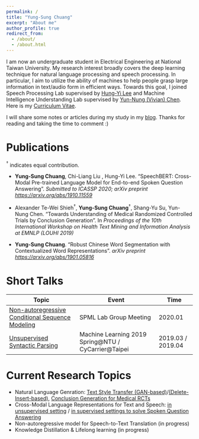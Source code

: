 ```yaml
---
permalink: /
title: "Yung-Sung Chuang"
excerpt: "About me"
author_profile: true
redirect_from: 
  - /about/
  - /about.html
---
```


I am now an undergraduate student in Electrical Engineering at National Taiwan University. My research interest broadly covers the deep learning technique for natural language processing and speech processing. In particular, I aim to utilize the ability of machines to help people grasp large information in text/audio form in efficient ways. Towards this goal, I joined Speech Processing Lab supervised by [Hung-Yi Lee](http://speech.ee.ntu.edu.tw/~tlkagk/index.html) and Machine Intelligence Understanding Lab supervised by [Yun-Nung (Vivian) Chen](https://www.csie.ntu.edu.tw/~yvchen/). Here is my [Curriculum Vitae](/CV/CV.pdf).

 I will share some notes or articles during my study in my [blog](https://voidism.github.io). Thanks for reading and taking the time to comment :)

Publications
===

$^\dagger$ indicates equal contribution.

- __Yung-Sung Chuang__, Chi-Liang Liu , Hung-Yi Lee. 
“SpeechBERT: Cross-Modal Pre-trained Language Model for End-to-end
Spoken Question Answering”. 
_Submitted to ICASSP 2020; arXiv preprint https://arxiv.org/abs/1910.11559_

- Alexander Te-Wei Shieh$^\dagger$, __Yung-Sung Chuang__$^\dagger$, Shang-Yu Su, Yun-Nung Chen. 
“Towards Understanding of Medical Randomized Controlled Trials by Conclusion Generation”. 
In _Proceedings of the 10th International Workshop on Health Text Mining and Information Analysis at EMNLP (LOUHI 2019)_

- __Yung-Sung Chuang__. 
“Robust Chinese Word Segmentation with Contextualized Word Representations”.
_arXiv preprint https://arxiv.org/abs/1901.05816_

Short Talks
===

| Topic | Event | Time |
| -------- | -------- | -------- |
| [Non-autoregressive Conditional Sequence Modeling](https://docs.google.com/presentation/d/1FljjEfu3FksLGLd4efy80d5jiomqEkgNeQZB6HBno0s/edit?usp=sharing) | SPML Lab Group Meeting | 2020.01 |
| [Unsupervised Syntactic Parsing](https://www.youtube.com/watch?v=YIuBHB9Ejok) | Machine Learning 2019 Spring@NTU / CyCarrier@Taipei | 2019.03 / 2019.04 |

Current Research Topics
===

- Natural Language Genration: [Text Style Transfer (GAN-based)](https://github.com/voidism/Transformer_CycleGAN_Text_Style_Transfer-pytorch)/[(Delete-Insert-based)](https://github.com/voidism/Insert-Delete-TextStyleTransfer), [Conclusion Generation for Medical RCTs](https://arxiv.org/abs/1910.01462)
- Cross-Modal Language Representations for Text and Speech: [in unsupervised setting](https://docs.google.com/presentation/d/1FWit7TqILpk4ZrcOZ08hV8xuQCdqHub3_xz0vUEWTGY/edit?usp=sharing) / [in supervised settings to solve Spoken Question Answering](https://arxiv.org/abs/1910.11559)
- Non-autoregressive model for Speech-to-Text Translation (in progress)
- Knowledge Distillation & Lifelong learning (in progress)